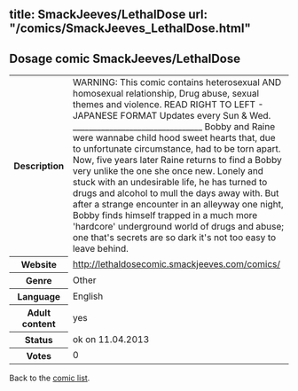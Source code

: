 title: SmackJeeves/LethalDose
url: "/comics/SmackJeeves_LethalDose.html"
---
Dosage comic SmackJeeves/LethalDose
-----------------------------------------

<table class="comicinfo">
<tr>
<th>Description</th><td>WARNING: This comic contains heterosexual AND homosexual relationship, Drug abuse, sexual themes and violence. READ RIGHT TO LEFT - JAPANESE FORMAT Updates every Sun &amp; Wed. ________________________________ Bobby and Raine were wannabe child hood sweet hearts that, due to unfortunate circumstance, had to be torn apart. Now, five years later Raine returns to find a Bobby very unlike the one she once new. Lonely and stuck with an undesirable life, he has turned to drugs and alcohol to mull the days away with. But after a strange encounter in an alleyway one night, Bobby finds himself trapped in a much more 'hardcore' underground world of drugs and abuse; one that's secrets are so dark it's not too easy to leave behind.</td>
</tr>
<tr>
<th>Website</th><td><a href="http://lethaldosecomic.smackjeeves.com/comics/">http://lethaldosecomic.smackjeeves.com/comics/</a></td>
</tr>
<tr>
<th>Genre</th><td>Other</td>
</tr>
<tr>
<th>Language</th><td>English</td>
</tr>
<tr>
<th>Adult content</th><td>yes</td>
</tr>
<tr>
<th>Status</th><td>ok on 11.04.2013</td>
</tr>
<tr>
<th>Votes</th><td>0</div></td>
</tr>
</table>

Back to the [comic list](../comic-index.html).
